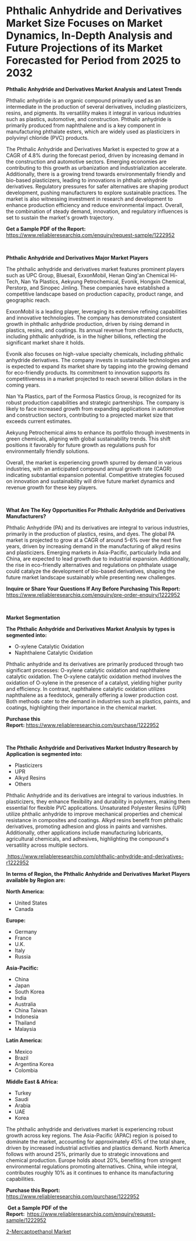 <p><h1>Phthalic Anhydride and Derivatives Market Size Focuses on Market Dynamics, In-Depth Analysis and Future Projections of its Market Forecasted for Period from 2025 to 2032</h1></p><p><strong>Phthalic Anhydride and Derivatives Market Analysis and Latest Trends</strong></p>
<p><p>Phthalic anhydride is an organic compound primarily used as an intermediate in the production of several derivatives, including plasticizers, resins, and pigments. Its versatility makes it integral in various industries such as plastics, automotive, and construction. Phthalic anhydride is primarily produced from naphthalene and is a key component in manufacturing phthalate esters, which are widely used as plasticizers in polyvinyl chloride (PVC) products.</p><p>The Phthalic Anhydride and Derivatives Market is expected to grow at a CAGR of 4.8% during the forecast period, driven by increasing demand in the construction and automotive sectors. Emerging economies are contributing to this growth as urbanization and industrialization accelerate. Additionally, there is a growing trend towards environmentally friendly and bio-based plasticizers, leading to innovations in phthalic anhydride derivatives. Regulatory pressures for safer alternatives are shaping product development, pushing manufacturers to explore sustainable practices. The market is also witnessing investment in research and development to enhance production efficiency and reduce environmental impact. Overall, the combination of steady demand, innovation, and regulatory influences is set to sustain the market's growth trajectory.</p></p>
<p><strong>Get a Sample PDF of the Report:&nbsp;</strong> <a href="https://www.reliableresearchiq.com/enquiry/request-sample/1222952?utm_campaign=3132&utm_medium=2&utm_source=Github&utm_content=ia&utm_term=03042025&utm_id=phthalic-anhydride-and-derivatives">https://www.reliableresearchiq.com/enquiry/request-sample/1222952</a></p>
<p>&nbsp;</p>
<p><strong>Phthalic Anhydride and Derivatives Major Market Players</strong></p>
<p><p>The phthalic anhydride and derivatives market features prominent players such as UPC Group, Bluesail, ExxonMobil, Henan Qing'an Chemical Hi-Tech, Nan Ya Plastics, Aekyung Petrochemical, Evonik, Hongxin Chemical, Perstorp, and Sinopec Jinling. These companies have established a competitive landscape based on production capacity, product range, and geographic reach.</p><p>ExxonMobil is a leading player, leveraging its extensive refining capabilities and innovative technologies. The company has demonstrated consistent growth in phthalic anhydride production, driven by rising demand in plastics, resins, and coatings. Its annual revenue from chemical products, including phthalic anhydride, is in the higher billions, reflecting the significant market share it holds.</p><p>Evonik also focuses on high-value specialty chemicals, including phthalic anhydride derivatives. The company invests in sustainable technologies and is expected to expand its market share by tapping into the growing demand for eco-friendly products. Its commitment to innovation supports its competitiveness in a market projected to reach several billion dollars in the coming years.</p><p>Nan Ya Plastics, part of the Formosa Plastics Group, is recognized for its robust production capabilities and strategic partnerships. The company is likely to face increased growth from expanding applications in automotive and construction sectors, contributing to a projected market size that exceeds current estimates.</p><p>Aekyung Petrochemical aims to enhance its portfolio through investments in green chemicals, aligning with global sustainability trends. This shift positions it favorably for future growth as regulations push for environmentally friendly solutions.</p><p>Overall, the market is experiencing growth spurred by demand in various industries, with an anticipated compound annual growth rate (CAGR) indicating substantial expansion potential. Competitive strategies focused on innovation and sustainability will drive future market dynamics and revenue growth for these key players.</p></p>
<p>&nbsp;</p>
<p><strong>What Are The Key Opportunities For Phthalic Anhydride and Derivatives Manufacturers?</strong></p>
<p><p>Phthalic Anhydride (PA) and its derivatives are integral to various industries, primarily in the production of plastics, resins, and dyes. The global PA market is projected to grow at a CAGR of around 5-6% over the next five years, driven by increasing demand in the manufacturing of alkyd resins and plasticizers. Emerging markets in Asia-Pacific, particularly India and China, are expected to lead growth due to industrial expansion. Additionally, the rise in eco-friendly alternatives and regulations on phthalate usage could catalyze the development of bio-based derivatives, shaping the future market landscape sustainably while presenting new challenges.</p></p>
<p><strong>Inquire or Share Your Questions If Any Before Purchasing This Report:</strong> <a href="https://www.reliableresearchiq.com/enquiry/pre-order-enquiry/1222952?utm_campaign=3132&utm_medium=2&utm_source=Github&utm_content=ia&utm_term=03042025&utm_id=phthalic-anhydride-and-derivatives">https://www.reliableresearchiq.com/enquiry/pre-order-enquiry/1222952</a></p>
<p>&nbsp;</p>
<p><strong>Market Segmentation</strong></p>
<p><strong>The Phthalic Anhydride and Derivatives Market Analysis by types is segmented into:</strong></p>
<p><ul><li>O-xylene Catalytic Oxidation</li><li>Naphthalene Catalytic Oxidation</li></ul></p>
<p><p>Phthalic anhydride and its derivatives are primarily produced through two significant processes: O-xylene catalytic oxidation and naphthalene catalytic oxidation. The O-xylene catalytic oxidation method involves the oxidation of O-xylene in the presence of a catalyst, yielding higher purity and efficiency. In contrast, naphthalene catalytic oxidation utilizes naphthalene as a feedstock, generally offering a lower production cost. Both methods cater to the demand in industries such as plastics, paints, and coatings, highlighting their importance in the chemical market.</p></p>
<p><strong>Purchase this Report:&nbsp;</strong><a href="https://www.reliableresearchiq.com/purchase/1222952?utm_campaign=3132&utm_medium=2&utm_source=Github&utm_content=ia&utm_term=03042025&utm_id=phthalic-anhydride-and-derivatives">https://www.reliableresearchiq.com/purchase/1222952</a></p>
<p>&nbsp;</p>
<p><strong>The Phthalic Anhydride and Derivatives Market Industry Research by Application is segmented into:</strong></p>
<p><ul><li>Plasticizers</li><li>UPR</li><li>Alkyd Resins</li><li>Others</li></ul></p>
<p><p>Phthalic Anhydride and its derivatives are integral to various industries. In plasticizers, they enhance flexibility and durability in polymers, making them essential for flexible PVC applications. Unsaturated Polyester Resins (UPR) utilize phthalic anhydride to improve mechanical properties and chemical resistance in composites and coatings. Alkyd resins benefit from phthalic derivatives, promoting adhesion and gloss in paints and varnishes. Additionally, other applications include manufacturing lubricants, agricultural chemicals, and adhesives, highlighting the compound's versatility across multiple sectors.</p></p>
<p><a href="https://www.reliableresearchiq.com/phthalic-anhydride-and-derivatives-r1222952?utm_campaign=3132&utm_medium=2&utm_source=Github&utm_content=ia&utm_term=03042025&utm_id=phthalic-anhydride-and-derivatives">&nbsp;https://www.reliableresearchiq.com/phthalic-anhydride-and-derivatives-r1222952</a></p>
<p><strong>In terms of Region, the Phthalic Anhydride and Derivatives Market Players available by Region are:</strong></p>
<p>
    <p> <strong> North America: </strong>
        <ul>
            <li>United States</li>
            <li>Canada</li>
        </ul>
        </p> 
    <p> <strong> Europe: </strong>
        <ul>
            <li>Germany</li>
            <li>France</li>
            <li>U.K.</li>
            <li>Italy</li>
            <li>Russia</li>
        </ul>
        </p> 
    <p> <strong> Asia-Pacific: </strong>
        <ul>
            <li>China</li>
            <li>Japan</li>
            <li>South Korea</li>
            <li>India</li>
            <li>Australia</li>
            <li>China Taiwan</li>
            <li>Indonesia</li>
            <li>Thailand</li>
            <li>Malaysia</li>
        </ul>
        </p> 
    <p> <strong> Latin America: </strong>
        <ul>
            <li>Mexico</li>
            <li>Brazil</li>
            <li>Argentina Korea</li>
            <li>Colombia</li>
        </ul>
        </p> 
    <p> <strong> Middle East & Africa: </strong>
        <ul>
            <li>Turkey</li>
            <li>Saudi</li>
            <li>Arabia</li>
            <li>UAE</li>
            <li>Korea</li>
        </ul>
    </p>
    </p>
<p><p>The phthalic anhydride and derivatives market is experiencing robust growth across key regions. The Asia-Pacific (APAC) region is poised to dominate the market, accounting for approximately 45% of the total share, driven by increased industrial activities and plastics demand. North America follows with around 25%, primarily due to strategic innovations and chemical production. Europe holds about 20%, benefiting from stringent environmental regulations promoting alternatives. China, while integral, contributes roughly 10% as it continues to enhance its manufacturing capabilities.</p></p>
<p><strong>Purchase this Report: </strong><a href="https://www.reliableresearchiq.com/purchase/1222952?utm_campaign=3132&utm_medium=2&utm_source=Github&utm_content=ia&utm_term=03042025&utm_id=phthalic-anhydride-and-derivatives">https://www.reliableresearchiq.com/purchase/1222952</a></p>
<p>&nbsp;<strong>Get a Sample PDF of the Report:&nbsp;&nbsp;</strong><a href="https://www.reliableresearchiq.com/enquiry/request-sample/1222952?utm_campaign=3132&utm_medium=2&utm_source=Github&utm_content=ia&utm_term=03042025&utm_id=phthalic-anhydride-and-derivatives">https://www.reliableresearchiq.com/enquiry/request-sample/1222952</a></p>
<p><strong></strong></p>
<p><p><a href="https://github.com/jhamygunler/Market-Research-Report-List-1/blob/main/2-mercaptoethanol-market.md?utm_campaign=3132&utm_medium=2&utm_source=Github&utm_content=ia&utm_term=03042025&utm_id=phthalic-anhydride-and-derivatives">2-Mercaptoethanol Market</a></p></p>